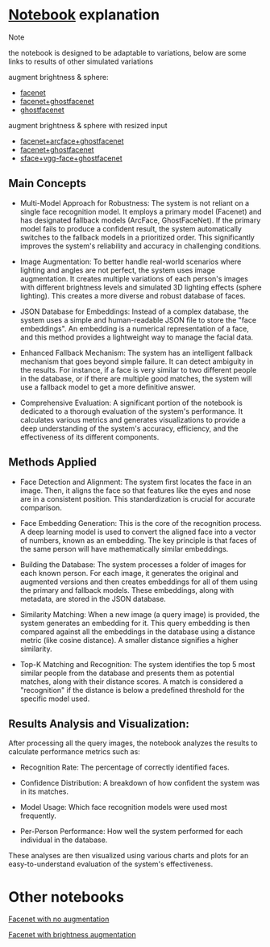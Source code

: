# [Notebook](https://github.com/ARoyyanF/deepface-py/blob/main/experimental_pipeline.ipynb) explanation

> [!NOTE]
> the notebook is designed to be adaptable to variations, below are some links to results of other simulated variations
>
> augment brightness & sphere:
>
> - [facenet](https://github.com/ARoyyanF/deepface-py/blob/main/variations/augment-brightness-sphere/model/facenet/recognition_results.json)
> - [facenet+ghostfacenet](https://github.com/ARoyyanF/deepface-py/blob/main/variations/augment-brightness-sphere/model/facenet%2Bghostfacenet/recognition_results.json)
> - [ghostfacenet](https://github.com/ARoyyanF/deepface-py/blob/main/variations/augment-brightness-sphere/model/ghostfacenet/recognition_results.json)
>
> augment brightness & sphere with resized input
>
> - [facenet+arcface+ghostfacenet](https://github.com/ARoyyanF/deepface-py/blob/main/variations/augment-brightness-sphere-resize/model/Facenet%2BArcFace%2BGhostFaceNet/recognition_results.json)
> - [facenet+ghostfacenet](https://github.com/ARoyyanF/deepface-py/blob/main/variations/augment-brightness-sphere-resize/model/Facenet%2Bghostfacenet/recognition_results.json)
> - [sface+vgg-face+ghostfacenet](https://github.com/ARoyyanF/deepface-py/blob/main/variations/augment-brightness-sphere-resize/model/SFace%2BVGG-Face%2Bghostfacenet/recognition_results.json)

## Main Concepts

- Multi-Model Approach for Robustness: The system is not reliant on a single face recognition model. It employs a primary model (Facenet) and has designated fallback models (ArcFace, GhostFaceNet). If the primary model fails to produce a confident result, the system automatically switches to the fallback models in a prioritized order. This significantly improves the system's reliability and accuracy in challenging conditions.

- Image Augmentation: To better handle real-world scenarios where lighting and angles are not perfect, the system uses image augmentation. It creates multiple variations of each person's images with different brightness levels and simulated 3D lighting effects (sphere lighting). This creates a more diverse and robust database of faces.

- JSON Database for Embeddings: Instead of a complex database, the system uses a simple and human-readable JSON file to store the "face embeddings". An embedding is a numerical representation of a face, and this method provides a lightweight way to manage the facial data.

- Enhanced Fallback Mechanism: The system has an intelligent fallback mechanism that goes beyond simple failure. It can detect ambiguity in the results. For instance, if a face is very similar to two different people in the database, or if there are multiple good matches, the system will use a fallback model to get a more definitive answer.

- Comprehensive Evaluation: A significant portion of the notebook is dedicated to a thorough evaluation of the system's performance. It calculates various metrics and generates visualizations to provide a deep understanding of the system's accuracy, efficiency, and the effectiveness of its different components.

## Methods Applied

- Face Detection and Alignment: The system first locates the face in an image. Then, it aligns the face so that features like the eyes and nose are in a consistent position. This standardization is crucial for accurate comparison.

- Face Embedding Generation: This is the core of the recognition process. A deep learning model is used to convert the aligned face into a vector of numbers, known as an embedding. The key principle is that faces of the same person will have mathematically similar embeddings.

- Building the Database: The system processes a folder of images for each known person. For each image, it generates the original and augmented versions and then creates embeddings for all of them using the primary and fallback models. These embeddings, along with metadata, are stored in the JSON database.

- Similarity Matching: When a new image (a query image) is provided, the system generates an embedding for it. This query embedding is then compared against all the embeddings in the database using a distance metric (like cosine distance). A smaller distance signifies a higher similarity.

- Top-K Matching and Recognition: The system identifies the top 5 most similar people from the database and presents them as potential matches, along with their distance scores. A match is considered a "recognition" if the distance is below a predefined threshold for the specific model used.

## Results Analysis and Visualization:

After processing all the query images, the notebook analyzes the results to calculate performance metrics such as:

- Recognition Rate: The percentage of correctly identified faces.

- Confidence Distribution: A breakdown of how confident the system was in its matches.

- Model Usage: Which face recognition models were used most frequently.

- Per-Person Performance: How well the system performed for each individual in the database.

These analyses are then visualized using various charts and plots for an easy-to-understand evaluation of the system's effectiveness.

# Other notebooks

[Facenet with no augmentation](https://github.com/ARoyyanF/deepface-py/blob/main/archive/2025-07-24/readme.md)

[Facenet with brightness augmentation](https://github.com/ARoyyanF/deepface-py/blob/main/archive/2025-07-24/readme.md)
